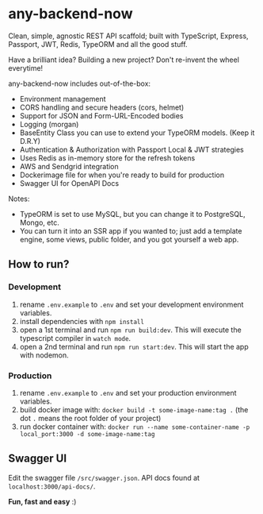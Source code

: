 # any-backend-now

Clean, simple, agnostic REST API scaffold; built with TypeScript, Express, Passport, JWT, Redis, TypeORM and all the good stuff.

Have a brilliant idea? Building a new project?
Don't re-invent the wheel everytime!

any-backend-now includes out-of-the-box:
- Environment management
- CORS handling and secure headers (cors, helmet)
- Support for JSON and Form-URL-Encoded bodies
- Logging (morgan)
- BaseEntity Class you can use to extend your TypeORM models. (Keep it D.R.Y)
- Authentication & Authorization with Passport Local & JWT strategies
- Uses Redis as in-memory store for the refresh tokens
- AWS and Sendgrid integration
- Dockerimage file for when you're ready to build for production
- Swagger UI for OpenAPI Docs

Notes:
- TypeORM is set to use MySQL, but you can change it to PostgreSQL, Mongo, etc.
- You can turn it into an SSR app if you wanted to; just add a template engine, some views, public folder, and you got yourself a web app.

## How to run?

### Development

1. rename `.env.example` to `.env` and set your development environment variables.
2. install dependencies with `npm install`
3. open a 1st terminal and run `npm run build:dev`. This will execute the typescript compiler in `watch mode`.
4. open a 2nd terminal and run `npm run start:dev`. This will start the app with nodemon.


### Production

1. rename `.env.example` to `.env` and set your production environment variables.
2. build docker image with: `docker build -t some-image-name:tag .` (the dot `.` means the root folder of your project)
3. run docker container with: `docker run --name some-container-name -p local_port:3000 -d some-image-name:tag`

## Swagger UI 

Edit the swagger file `/src/swagger.json`. 
API docs found at `localhost:3000/api-docs/`.



**Fun, fast and easy** :)
